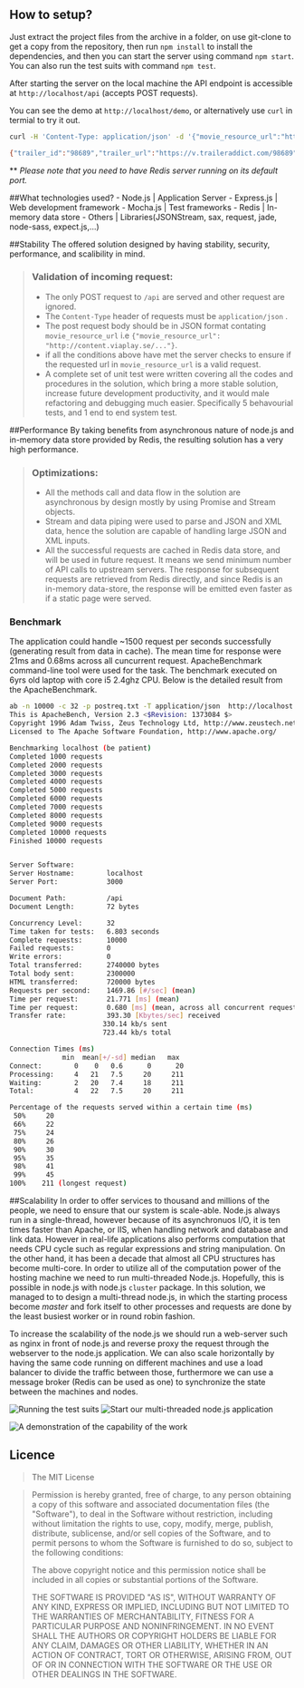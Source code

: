 ## How to setup?
Just extract the project files from the archive in a folder, on use git-clone to get a copy from the repository, then run `npm install` to install the dependencies, and then you can start the server using command `npm start`. You can also run the test suits with command `npm test`. 

After starting the server on the local machine the API endpoint is accessible at `http://localhost/api` (accepts POST requests).

You can see the demo at `http://localhost/demo`, or alternatively use `curl` in termial to try it out.
```bash
curl -H 'Content-Type: application/json' -d '{"movie_resource_url":"https://content.viaplay.se/web-se/film/lucy-2014"}' http://localhost:3000/api

{"trailer_id":"98689","trailer_url":"https://v.traileraddict.com/98689"}
```

** *Please note that you need to have Redis server running on its default port.*

##What technologies used?
	- Node.js     |    Application Server
	- Express.js  |    Web development framework
	- Mocha.js    |    Test frameworks
	- Redis       |    In-memory data store
	- Others      |    Libraries(JSONStream, sax, request, jade, node-sass, expect.js,...)


##Stability
The offered solution designed by having stability, security, performance, and scalibility in mind.
> ### Validation of incoming request:
> * The only POST request to `/api` are served and other request are ignored.
> * The `Content-Type` header of requests must be `application/json` .
> * The post request body should be in JSON format contating `movie_resource_url` i.e `{"movie_resource_url": "http://content.viaplay.se/..."}`.
> * if all the conditions above have met the server checks to ensure if the requested url in `movie_resource_url` is a valid request.
> * A complete set of unit test were written covering all the codes and procedures in the solution, which bring a more stable solution, increase future development productivity, and it would male refactoring and debugging much easier. Specifically 5 behavourial tests, and 1 end to end system test.

##Performance
By taking benefits from asynchronous nature of node.js and in-memory data store provided by Redis, the resulting solution has a very high performance.
> ### Optimizations:
> * All the methods call and data flow in the solution are asynchronous by design mostly by using Promise and Stream objects.
> * Stream and data piping were used to parse and JSON and XML data, hence the solution are capable of handling large JSON and XML inputs.
> * All the successful requests are cached in Redis data store, and will be used in future request. It means we send minimum number of API calls to upstream servers.
> The response for subsequent requests are retrieved from Redis directly, and since Redis is an in-memory data-store, the response will be emitted even faster as if a static page were served.
 
### Benchmark
The application could handle ~1500 request per seconds successfully (generating result from data in cache). The mean time for response were 21ms and 0.68ms across all cuncurrent request. ApacheBenchmark command-line tool were used for the task. The benchmark executed on 6yrs old laptop with core i5 2.4ghz CPU. Below is the detailed result from the ApacheBenchmark.
 
 ```bash
 ab -n 10000 -c 32 -p postreq.txt -T application/json  http://localhost:3000/api
This is ApacheBench, Version 2.3 <$Revision: 1373084 $>
Copyright 1996 Adam Twiss, Zeus Technology Ltd, http://www.zeustech.net/
Licensed to The Apache Software Foundation, http://www.apache.org/

Benchmarking localhost (be patient)
Completed 1000 requests
Completed 2000 requests
Completed 3000 requests
Completed 4000 requests
Completed 5000 requests
Completed 6000 requests
Completed 7000 requests
Completed 8000 requests
Completed 9000 requests
Completed 10000 requests
Finished 10000 requests


Server Software:
Server Hostname:        localhost
Server Port:            3000

Document Path:          /api
Document Length:        72 bytes

Concurrency Level:      32
Time taken for tests:   6.803 seconds
Complete requests:      10000
Failed requests:        0
Write errors:           0
Total transferred:      2740000 bytes
Total body sent:        2300000
HTML transferred:       720000 bytes
Requests per second:    1469.86 [#/sec] (mean)
Time per request:       21.771 [ms] (mean)
Time per request:       0.680 [ms] (mean, across all concurrent requests)
Transfer rate:          393.30 [Kbytes/sec] received
                        330.14 kb/s sent
                        723.44 kb/s total

Connection Times (ms)
              min  mean[+/-sd] median   max
Connect:        0    0   0.6      0      20
Processing:     4   21   7.5     20     211
Waiting:        2   20   7.4     18     211
Total:          4   22   7.5     20     211

Percentage of the requests served within a certain time (ms)
  50%     20
  66%     22
  75%     24
  80%     26
  90%     30
  95%     35
  98%     41
  99%     45
 100%    211 (longest request)
 ```

##Scalability
In order to offer services to thousand and millions of the people, we need to ensure that our system is scale-able. Node.js always run in a single-thread, however because of its asynchronuos I/O, it is ten times faster than Apache, or IIS, when handling network and database and link data. However in real-life applications also performs computation that needs CPU cycle such as regular expressions and string manipulation. On the other hand, it has been a decade that almost all CPU structures has become multi-core. In order to utilize all of the computation power of the hosting machine we need to run multi-threaded Node.js. Hopefully, this is possible in node.js with node.js `cluster` package. In this solution, we managed to to design a multi-thread node.js, in which the starting process become *master* and fork itself to other processes and requests are done by the least busiest worker or in round robin fashion.

To increase the scalability of the node.js we should run a web-server such as nginx in front of node.js and reverse proxy the request through the webserver to the node.js application. We can also scale horizontally by having the same code running on different machines and use a load balancer to divide the traffic between those, furthermore we can use a message broker (Redis can be used as one) to synchronize the state between the machines and nodes.

![Running the test suits](http://i.imgur.com/piErxZd.png) ![Start our multi-threaded node.js application](http://i.imgur.com/yFRwYJP.png)

![A demonstration of the capability of the work](http://i.imgur.com/JXIwkGi.png)



 
## Licence
 
>The MIT License

>Permission is hereby granted, free of charge, to any person obtaining a copy
>of this software and associated documentation files (the "Software"), to deal
>in the Software without restriction, including without limitation the rights
>to use, copy, modify, merge, publish, distribute, sublicense, and/or sell
>copies of the Software, and to permit persons to whom the Software is
>furnished to do so, subject to the following conditions:
>
>The above copyright notice and this permission notice shall be included in
>all copies or substantial portions of the Software.
>
>THE SOFTWARE IS PROVIDED "AS IS", WITHOUT WARRANTY OF ANY KIND, EXPRESS OR
>IMPLIED, INCLUDING BUT NOT LIMITED TO THE WARRANTIES OF MERCHANTABILITY,
>FITNESS FOR A PARTICULAR PURPOSE AND NONINFRINGEMENT. IN NO EVENT SHALL THE
>AUTHORS OR COPYRIGHT HOLDERS BE LIABLE FOR ANY CLAIM, DAMAGES OR OTHER
>LIABILITY, WHETHER IN AN ACTION OF CONTRACT, TORT OR OTHERWISE, ARISING FROM,
>OUT OF OR IN CONNECTION WITH THE SOFTWARE OR THE USE OR OTHER DEALINGS IN
>THE SOFTWARE.
